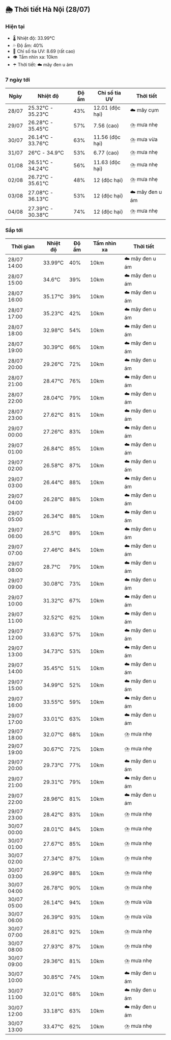## 🌦️ Thời tiết Hà Nội (28/07)

### Hiện tại

- 🌡️ Nhiệt độ: 33.99℃
- 💦 Độ ẩm: 40%
- 🌟 Chỉ số tia UV: 8.69 (rất cao)
- 👁️ Tầm nhìn xa: 10km
- ☂️ Thời tiết: ☁️ mây đen u ám

### 7 ngày tới

| Ngày | Nhiệt độ | Độ ẩm | Chỉ số tia UV | Thời tiết |
| --- | --- | --- | --- | --- |
| 28/07 | 25.32℃ - 35.23℃ | 43% | 12.01 (độc hại) | ☁️ mây cụm |
| 29/07 | 26.28℃ - 35.45℃ | 57% | 7.56 (cao) | ⛈️ mưa nhẹ |
| 30/07 | 26.14℃ - 33.76℃ | 63% | 11.56 (độc hại) | ⛈️ mưa vừa |
| 31/07 | 26℃ - 34.9℃ | 53% | 6.77 (cao) | ⛈️ mưa nhẹ |
| 01/08 | 26.51℃ - 34.24℃ | 56% | 11.63 (độc hại) | ⛈️ mưa nhẹ |
| 02/08 | 26.72℃ - 35.61℃ | 48% | 12 (độc hại) | ⛈️ mưa nhẹ |
| 03/08 | 27.08℃ - 36.13℃ | 53% | 12 (độc hại) | ☁️ mây đen u ám |
| 04/08 | 27.39℃ - 30.38℃ | 74% | 12 (độc hại) | ⛈️ mưa nhẹ |

### Sắp tới

| Thời gian | Nhiệt độ | Độ ẩm | Tầm nhìn xa | Thời tiết |
| --- | --- | --- | --- | --- |
| 28/07 14:00 | 33.99℃ | 40% | 10km | ☁️ mây đen u ám |
| 28/07 15:00 | 34.6℃ | 39% | 10km | ☁️ mây đen u ám |
| 28/07 16:00 | 35.17℃ | 39% | 10km | ☁️ mây đen u ám |
| 28/07 17:00 | 35.23℃ | 42% | 10km | ☁️ mây đen u ám |
| 28/07 18:00 | 32.98℃ | 54% | 10km | ☁️ mây đen u ám |
| 28/07 19:00 | 30.39℃ | 66% | 10km | ☁️ mây đen u ám |
| 28/07 20:00 | 29.26℃ | 72% | 10km | ☁️ mây đen u ám |
| 28/07 21:00 | 28.47℃ | 76% | 10km | ☁️ mây đen u ám |
| 28/07 22:00 | 28.04℃ | 79% | 10km | ☁️ mây đen u ám |
| 28/07 23:00 | 27.62℃ | 81% | 10km | ☁️ mây đen u ám |
| 29/07 00:00 | 27.26℃ | 83% | 10km | ☁️ mây đen u ám |
| 29/07 01:00 | 26.84℃ | 85% | 10km | ☁️ mây đen u ám |
| 29/07 02:00 | 26.58℃ | 87% | 10km | ☁️ mây đen u ám |
| 29/07 03:00 | 26.44℃ | 88% | 10km | ☁️ mây đen u ám |
| 29/07 04:00 | 26.28℃ | 88% | 10km | ☁️ mây đen u ám |
| 29/07 05:00 | 26.34℃ | 88% | 10km | ☁️ mây đen u ám |
| 29/07 06:00 | 26.5℃ | 89% | 10km | ☁️ mây đen u ám |
| 29/07 07:00 | 27.46℃ | 84% | 10km | ☁️ mây đen u ám |
| 29/07 08:00 | 28.7℃ | 79% | 10km | ☁️ mây đen u ám |
| 29/07 09:00 | 30.08℃ | 73% | 10km | ☁️ mây đen u ám |
| 29/07 10:00 | 31.32℃ | 67% | 10km | ☁️ mây đen u ám |
| 29/07 11:00 | 32.52℃ | 62% | 10km | ☁️ mây đen u ám |
| 29/07 12:00 | 33.63℃ | 57% | 10km | ☁️ mây đen u ám |
| 29/07 13:00 | 34.73℃ | 53% | 10km | ☁️ mây đen u ám |
| 29/07 14:00 | 35.45℃ | 51% | 10km | ☁️ mây đen u ám |
| 29/07 15:00 | 34.99℃ | 52% | 10km | ☁️ mây đen u ám |
| 29/07 16:00 | 33.55℃ | 59% | 10km | ☁️ mây đen u ám |
| 29/07 17:00 | 33.01℃ | 63% | 10km | ☁️ mây đen u ám |
| 29/07 18:00 | 32.07℃ | 68% | 10km | ⛈️ mưa nhẹ |
| 29/07 19:00 | 30.67℃ | 72% | 10km | ⛈️ mưa nhẹ |
| 29/07 20:00 | 29.73℃ | 77% | 10km | ☁️ mây đen u ám |
| 29/07 21:00 | 29.31℃ | 79% | 10km | ☁️ mây đen u ám |
| 29/07 22:00 | 28.96℃ | 81% | 10km | ☁️ mây đen u ám |
| 29/07 23:00 | 28.42℃ | 83% | 10km | ⛈️ mưa nhẹ |
| 30/07 00:00 | 28.01℃ | 84% | 10km | ⛈️ mưa nhẹ |
| 30/07 01:00 | 27.67℃ | 85% | 10km | ⛈️ mưa nhẹ |
| 30/07 02:00 | 27.34℃ | 87% | 10km | ⛈️ mưa nhẹ |
| 30/07 03:00 | 26.99℃ | 88% | 10km | ⛈️ mưa nhẹ |
| 30/07 04:00 | 26.78℃ | 90% | 10km | ⛈️ mưa nhẹ |
| 30/07 05:00 | 26.14℃ | 94% | 10km | ⛈️ mưa vừa |
| 30/07 06:00 | 26.39℃ | 93% | 10km | ⛈️ mưa vừa |
| 30/07 07:00 | 26.81℃ | 92% | 10km | ⛈️ mưa nhẹ |
| 30/07 08:00 | 27.93℃ | 87% | 10km | ⛈️ mưa nhẹ |
| 30/07 09:00 | 29.36℃ | 81% | 10km | ⛈️ mưa nhẹ |
| 30/07 10:00 | 30.85℃ | 74% | 10km | ☁️ mây đen u ám |
| 30/07 11:00 | 32.01℃ | 68% | 10km | ☁️ mây đen u ám |
| 30/07 12:00 | 33.18℃ | 63% | 10km | ☁️ mây đen u ám |
| 30/07 13:00 | 33.47℃ | 62% | 10km | ⛈️ mưa nhẹ |
